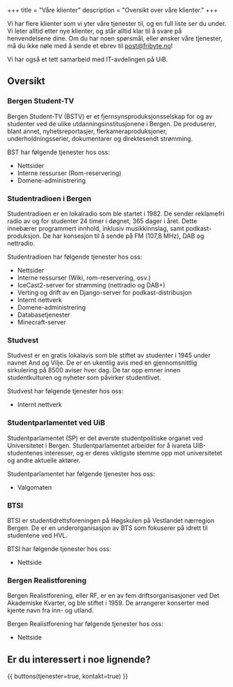 +++
title = "Våre klienter"
description = "Oversikt over våre klienter."
+++

Vi har flere klienter som vi yter våre tjenester til, og en full liste ser du under. Vi leter alltid etter nye klienter, og står alltid klar til å svare på henvendelsene dine. Om du har noen spørsmål, eller ønsker våre tjenester, må du ikke nøle med å sende et ebrev til [post@fribyte.no](mailto:post@fribyte.no)!

Vi har også et tett samarbeid med IT-avdelingen på UiB.

## Oversikt

### Bergen Student-TV

Bergen Student-TV (BSTV) er et fjernsynsproduksjonsselskap for og av studenter ved de ulike utdanningsinstitusjonene i Bergen. De produserer, blant annet, nyhetsreportasjer, flerkameraproduksjoner, underholdningsserier, dokumentarer og direktesendt strømming.

BST har følgende tjenester hos oss:

- Nettsider 
- Interne ressurser (Rom-reservering)
- Domene-administrering

### Studentradioen i Bergen

Studentradioen er en lokalradio som ble startet i 1982. De sender reklamefri radio av og for studenter 24 timer i døgnet, 365 dager i året. Dette innebærer programmert innhold, inklusiv musikkinnslag, samt podkast-produksjon. De har konsesjon til å sende på FM (107,8 MHz), DAB og nettradio.

Studentradioen har følgende tjenester hos oss:

- Nettsider
- Interne ressurser (Wiki, rom-reservering, osv.)
- IceCast2-server for strømming (nettradio og DAB+)
- Verting og drift av en Django-server for podkast-distribusjon
- Internt nettverk
- Domene-administrering
- Databasetjenester
- Minecraft-server

### Studvest

Studvest er en gratis lokalavis som ble stiftet av studenter i 1945 under navnet And og Vilje. De er en ukentlig avis med en gjennomsnittlig sirkulering på 8500 aviser hver dag. De tar opp emner innen studentkulturen og nyheter som påvirker studentlivet.

Studvest har følgende tjenester hos oss:

- Internt nettverk

### Studentparlamentet ved UiB

Studentparlamentet (SP) er det øverste studentpolitiske organet ved Universitetet i Bergen. Studentparlamentet arbeider for å ivareta UiB-studentenes interesser, og er deres viktigste stemme opp mot universitetet og andre aktuelle aktører.

Studentparlamentet har følgende tjenester hos oss:

- Valgomaten

### BTSI

BTSI er studentidrettsforeningen på Høgskulen på Vestlandet nærregion Bergen. De er en underorganisasjon av BTS som fokuserer på idrett til studentene ved HVL.

BTSI har følgende tjenester hos oss:

- Nettside

### Bergen Realistforening

Bergen Realistforening, eller RF, er en av fem driftsorganisasjoner ved Det Akademiske Kvarter, og ble stiftet i 1959. De arrangerer konserter med kjente navn fra inn- og utland. 

Bergen Realistforening har følgende tjenester hos oss:

- Nettside

## Er du interessert i noe lignende?

{{ buttons(tjenester=true, kontakt=true) }}
